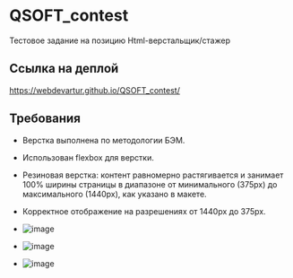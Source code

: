 # QSOFT_contest
Тестовое задание на позицию Html-верстальщик/стажер

## Ссылка на деплой

https://webdevartur.github.io/QSOFT_contest/

## Требования
- Верстка выполнена по методологии БЭМ.
- Использован flexbox для верстки.
- Резиновая верстка: контент равномерно растягивается и занимает 100% ширины страницы в диапазоне от минимального (375px) до максимального (1440px), как указано в макете.
- Корректное отображение на разрешениях от 1440px до 375px.

- ![image](https://github.com/webDevArtur/QSOFT_contest/assets/141954990/2bc7d840-d0c4-42a0-94f5-ef859d55cfdc)

- ![image](https://github.com/webDevArtur/QSOFT_contest/assets/141954990/50051d46-88c9-484f-be45-d090993d7729)

- ![image](https://github.com/webDevArtur/QSOFT_contest/assets/141954990/c31f4e51-3050-4630-92cf-87a2a98e5400)






